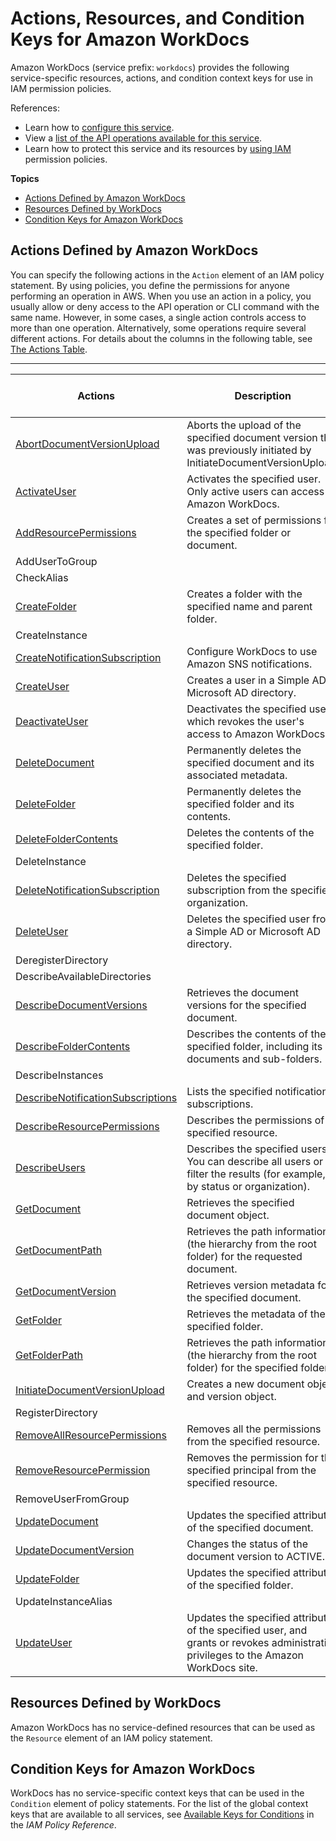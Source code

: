 # Actions, Resources, and Condition Keys for Amazon WorkDocs<a name="list_amazonworkdocs"></a>

Amazon WorkDocs \(service prefix: `workdocs`\) provides the following service\-specific resources, actions, and condition context keys for use in IAM permission policies\.

References:
+ Learn how to [configure this service](https://docs.aws.amazon.com/workdocs/latest/adminguide/)\.
+ View a [list of the API operations available for this service](https://docs.aws.amazon.com/workdocs/latest/APIReference/)\.
+ Learn how to protect this service and its resources by [using IAM](https://docs.aws.amazon.com/workdocs/latest/adminguide/access_permissions.html) permission policies\.

**Topics**
+ [Actions Defined by Amazon WorkDocs](#amazonworkdocs-actions-as-permissions)
+ [Resources Defined by WorkDocs](#amazonworkdocs-resources-for-iam-policies)
+ [Condition Keys for Amazon WorkDocs](#amazonworkdocs-policy-keys)

## Actions Defined by Amazon WorkDocs<a name="amazonworkdocs-actions-as-permissions"></a>

You can specify the following actions in the `Action` element of an IAM policy statement\. By using policies, you define the permissions for anyone performing an operation in AWS\. When you use an action in a policy, you usually allow or deny access to the API operation or CLI command with the same name\. However, in some cases, a single action controls access to more than one operation\. Alternatively, some operations require several different actions\. For details about the columns in the following table, see [The Actions Table](reference_policies_actions-resources-contextkeys.md#actions_table)\.


****  

| Actions | Description | Access Level | Resource Types \(\*required\) | Condition Keys | Dependent Actions | 
| --- | --- | --- | --- | --- | --- | 
|   [ AbortDocumentVersionUpload ](https://docs.aws.amazon.com/workdocs/latest/APIReference/API_AbortDocumentVersionUpload.html)  | Aborts the upload of the specified document version that was previously initiated by InitiateDocumentVersionUpload\. | Write |  |  |  | 
|   [ ActivateUser ](https://docs.aws.amazon.com/workdocs/latest/APIReference/API_ActivateUser.html)  | Activates the specified user\. Only active users can access Amazon WorkDocs\. | Write |  |  |  | 
|   [ AddResourcePermissions ](https://docs.aws.amazon.com/workdocs/latest/APIReference/API_AddResourcePermissions.html)  | Creates a set of permissions for the specified folder or document\. | Write |  |  |  | 
|   AddUserToGroup  |  | Write |  |  |  | 
|   CheckAlias  |  | Read |  |  |  | 
|   [ CreateFolder ](https://docs.aws.amazon.com/workdocs/latest/APIReference/API_CreateFolder.html)  | Creates a folder with the specified name and parent folder\. | Write |  |  |  | 
|   CreateInstance  |  | Write |  |  |  | 
|   [ CreateNotificationSubscription ](https://docs.aws.amazon.com/workdocs/latest/APIReference/API_CreateNotificationSubscription.html)  | Configure WorkDocs to use Amazon SNS notifications\. | Write |  |  |  | 
|   [ CreateUser ](https://docs.aws.amazon.com/workdocs/latest/APIReference/API_CreateUser.html)  | Creates a user in a Simple AD or Microsoft AD directory\. | Write |  |  |  | 
|   [ DeactivateUser ](https://docs.aws.amazon.com/workdocs/latest/APIReference/API_DeactivateUser.html)  | Deactivates the specified user, which revokes the user's access to Amazon WorkDocs\. | Write |  |  |  | 
|   [ DeleteDocument ](https://docs.aws.amazon.com/workdocs/latest/APIReference/API_DeleteDocument.html)  | Permanently deletes the specified document and its associated metadata\. | Write |  |  |  | 
|   [ DeleteFolder ](https://docs.aws.amazon.com/workdocs/latest/APIReference/API_DeleteFolder.html)  | Permanently deletes the specified folder and its contents\. | Write |  |  |  | 
|   [ DeleteFolderContents ](https://docs.aws.amazon.com/workdocs/latest/APIReference/API_DeleteFolderContents.html)  | Deletes the contents of the specified folder\. | Write |  |  |  | 
|   DeleteInstance  |  | Write |  |  |  | 
|   [ DeleteNotificationSubscription ](https://docs.aws.amazon.com/workdocs/latest/APIReference/API_DeleteNotificationSubscription.html)  | Deletes the specified subscription from the specified organization\. | Write |  |  |  | 
|   [ DeleteUser ](https://docs.aws.amazon.com/workdocs/latest/APIReference/API_DeleteUser.html)  | Deletes the specified user from a Simple AD or Microsoft AD directory\. | Write |  |  |  | 
|   DeregisterDirectory  |  | Write |  |  |  | 
|   DescribeAvailableDirectories  |  | List |  |  |  | 
|   [ DescribeDocumentVersions ](https://docs.aws.amazon.com/workdocs/latest/APIReference/API_DescribeDocumentVersions.html)  | Retrieves the document versions for the specified document\. | List |  |  |  | 
|   [ DescribeFolderContents ](https://docs.aws.amazon.com/workdocs/latest/APIReference/API_DescribeFolderContents.html)  | Describes the contents of the specified folder, including its documents and sub\-folders\. | List |  |  |  | 
|   DescribeInstances  |  | List |  |  |  | 
|   [ DescribeNotificationSubscriptions ](https://docs.aws.amazon.com/workdocs/latest/APIReference/API_DescribeNotificationSubscriptions.html)  | Lists the specified notification subscriptions\. | List |  |  |  | 
|   [ DescribeResourcePermissions ](https://docs.aws.amazon.com/workdocs/latest/APIReference/API_DescribeResourcePermissions.html)  | Describes the permissions of a specified resource\. | List |  |  |  | 
|   [ DescribeUsers ](https://docs.aws.amazon.com/workdocs/latest/APIReference/API_DescribeUsers.html)  | Describes the specified users\. You can describe all users or filter the results \(for example, by status or organization\)\. | List |  |  |  | 
|   [ GetDocument ](https://docs.aws.amazon.com/workdocs/latest/APIReference/API_GetDocument.html)  | Retrieves the specified document object\. | Read |  |  |  | 
|   [ GetDocumentPath ](https://docs.aws.amazon.com/workdocs/latest/APIReference/API_GetDocumentPath.html)  | Retrieves the path information \(the hierarchy from the root folder\) for the requested document\. | Read |  |  |  | 
|   [ GetDocumentVersion ](https://docs.aws.amazon.com/workdocs/latest/APIReference/API_GetDocumentVersion.html)  | Retrieves version metadata for the specified document\. | Read |  |  |  | 
|   [ GetFolder ](https://docs.aws.amazon.com/workdocs/latest/APIReference/API_GetFolder.html)  | Retrieves the metadata of the specified folder\. | Read |  |  |  | 
|   [ GetFolderPath ](https://docs.aws.amazon.com/workdocs/latest/APIReference/API_GetFolderPath.html)  | Retrieves the path information \(the hierarchy from the root folder\) for the specified folder\. | Read |  |  |  | 
|   [ InitiateDocumentVersionUpload ](https://docs.aws.amazon.com/workdocs/latest/APIReference/API_InitiateDocumentVersionUpload.html)  | Creates a new document object and version object\. | Write |  |  |  | 
|   RegisterDirectory  |  | Write |  |  |  | 
|   [ RemoveAllResourcePermissions ](https://docs.aws.amazon.com/workdocs/latest/APIReference/API_RemoveAllResourcePermissions.html)  | Removes all the permissions from the specified resource\. | Write |  |  |  | 
|   [ RemoveResourcePermission ](https://docs.aws.amazon.com/workdocs/latest/APIReference/API_RemoveResourcePermission.html)  | Removes the permission for the specified principal from the specified resource\. | Write |  |  |  | 
|   RemoveUserFromGroup  |  | Write |  |  |  | 
|   [ UpdateDocument ](https://docs.aws.amazon.com/workdocs/latest/APIReference/API_UpdateDocument.html)  | Updates the specified attributes of the specified document\. | Write |  |  |  | 
|   [ UpdateDocumentVersion ](https://docs.aws.amazon.com/workdocs/latest/APIReference/API_UpdateDocumentVersion.html)  | Changes the status of the document version to ACTIVE\. | Write |  |  |  | 
|   [ UpdateFolder ](https://docs.aws.amazon.com/workdocs/latest/APIReference/API_UpdateFolder.html)  | Updates the specified attributes of the specified folder\. | Write |  |  |  | 
|   UpdateInstanceAlias  |  | Write |  |  |  | 
|   [ UpdateUser ](https://docs.aws.amazon.com/workdocs/latest/APIReference/API_UpdateUser.html)  | Updates the specified attributes of the specified user, and grants or revokes administrative privileges to the Amazon WorkDocs site\. | Write |  |  |  | 

## Resources Defined by WorkDocs<a name="amazonworkdocs-resources-for-iam-policies"></a>

Amazon WorkDocs has no service\-defined resources that can be used as the `Resource` element of an IAM policy statement\.

## Condition Keys for Amazon WorkDocs<a name="amazonworkdocs-policy-keys"></a>

WorkDocs has no service\-specific context keys that can be used in the `Condition` element of policy statements\. For the list of the global context keys that are available to all services, see [Available Keys for Conditions](reference_policies_condition-keys.html#AvailableKeys) in the *IAM Policy Reference*\.